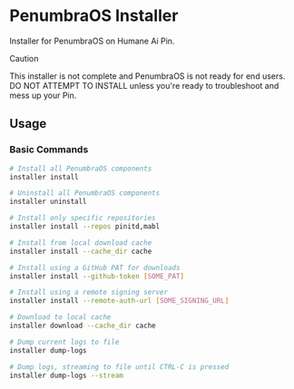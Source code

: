 # PenumbraOS Installer

Installer for PenumbraOS on Humane Ai Pin.

> [!CAUTION]
> This installer is not complete and PenumbraOS is not ready for end users. DO NOT ATTEMPT TO INSTALL unless you're ready to troubleshoot and mess up your Pin.

## Usage

### Basic Commands

```bash
# Install all PenumbraOS components
installer install

# Uninstall all PenumbraOS components
installer uninstall

# Install only specific repositories
installer install --repos pinitd,mabl

# Install from local download cache
installer install --cache_dir cache

# Install using a GitHub PAT for downloads
installer install --github-token [SOME_PAT]

# Install using a remote signing server
installer install --remote-auth-url [SOME_SIGNING_URL]

# Download to local cache
installer download --cache_dir cache

# Dump current logs to file
installer dump-logs

# Dump logs, streaming to file until CTRL-C is pressed
installer dump-logs --stream
```
